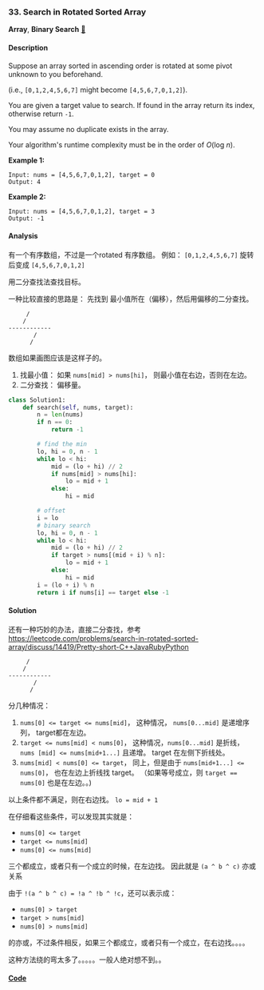 ### 33. Search in Rotated Sorted Array

**Array**, **Binary Search**    [🧡](https://leetcode.com/problems/search-in-rotated-sorted-array)    

#### Description

Suppose an array sorted in ascending order is rotated at some pivot unknown to you beforehand.

(i.e., `[0,1,2,4,5,6,7]` might become `[4,5,6,7,0,1,2]`).

You are given a target value to search. If found in the array return its index, otherwise return `-1`.

You may assume no duplicate exists in the array.

Your algorithm's runtime complexity must be in the order of _O_(log _n_).

**Example 1:**

```
Input: nums = [4,5,6,7,0,1,2], target = 0
Output: 4
```

**Example 2:**

```
Input: nums = [4,5,6,7,0,1,2], target = 3
Output: -1
```

#### Analysis

有一个有序数组，不过是一个rotated 有序数组。 例如： `[0,1,2,4,5,6,7]` 旋转后变成 `[4,5,6,7,0,1,2]`

用二分查找法查找目标。

一种比较直接的思路是： 先找到 最小值所在（偏移），然后用偏移的二分查找。

```
     /
    /
------------
       /
      /
```
数组如果画图应该是这样子的。

1. 找最小值： 如果 `nums[mid] > nums[hi]`， 则最小值在右边，否则在左边。
2. 二分查找： 偏移量。


```python
class Solution1:
    def search(self, nums, target):
        n = len(nums)
        if n == 0:
            return -1

        # find the min
        lo, hi = 0, n - 1
        while lo < hi:
            mid = (lo + hi) // 2
            if nums[mid] > nums[hi]:
                lo = mid + 1
            else:
                hi = mid

        # offset
        i = lo
        # binary search
        lo, hi = 0, n - 1
        while lo < hi:
            mid = (lo + hi) // 2
            if target > nums[(mid + i) % n]:
                lo = mid + 1
            else:
                hi = mid
        i = (lo + i) % n
        return i if nums[i] == target else -1
```

#### Solution

还有一种巧妙的办法，直接二分查找，参考 <https://leetcode.com/problems/search-in-rotated-sorted-array/discuss/14419/Pretty-short-C++JavaRubyPython>


```
     /
    /
------------
       /
      /
```

分几种情况：

1.  `nums[0] <= target <= nums[mid]`， 这种情况， `nums[0...mid]` 是递增序列， target都在左边。
2.  `target <= nums[mid] < nums[0]`， 这种情况，`nums[0...mid]` 是折线， `nums [mid] <= nums[mid+1...]` 且递增。 target 在左侧下折线处。
3.  `nums[mid] < nums[0] <= target`， 同上，但是由于 `nums[mid+1...] <= nums[0]`， 也在左边上折线找 target。 （如果等号成立，则 `target == nums[0]` 也是在左边。。)

以上条件都不满足，则在右边找。 `lo = mid + 1`

在仔细看这些条件，可以发现其实就是：

- `nums[0] <= target`
- `target <= nums[mid]`
- `nums[0] <= nums[mid]`

三个都成立，或者只有一个成立的时候，在左边找。 因此就是 `(a ^ b ^ c)` 亦或关系

由于 `!(a ^ b ^ c) = !a ^ !b ^ !c`，还可以表示成：

- `nums[0] > target`
- `target > nums[mid]`
- `nums[0] > nums[mid]`

的亦或，不过条件相反，如果三个都成立，或者只有一个成立，在右边找。。。。

这种方法绕的弯太多了。。。。。一般人绝对想不到。。

#### [Code](../python/33.%20Search%20in%20Rotated%20Sorted%20Array.py)
